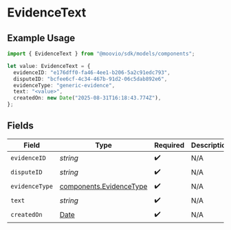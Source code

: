# EvidenceText

## Example Usage

```typescript
import { EvidenceText } from "@moovio/sdk/models/components";

let value: EvidenceText = {
  evidenceID: "e176dff0-fa46-4ee1-b206-5a2c91edc793",
  disputeID: "bcfee6cf-4c34-467b-91d2-06c5dab892e6",
  evidenceType: "generic-evidence",
  text: "<value>",
  createdOn: new Date("2025-08-31T16:18:43.774Z"),
};
```

## Fields

| Field                                                                                         | Type                                                                                          | Required                                                                                      | Description                                                                                   |
| --------------------------------------------------------------------------------------------- | --------------------------------------------------------------------------------------------- | --------------------------------------------------------------------------------------------- | --------------------------------------------------------------------------------------------- |
| `evidenceID`                                                                                  | *string*                                                                                      | :heavy_check_mark:                                                                            | N/A                                                                                           |
| `disputeID`                                                                                   | *string*                                                                                      | :heavy_check_mark:                                                                            | N/A                                                                                           |
| `evidenceType`                                                                                | [components.EvidenceType](../../models/components/evidencetype.md)                            | :heavy_check_mark:                                                                            | N/A                                                                                           |
| `text`                                                                                        | *string*                                                                                      | :heavy_check_mark:                                                                            | N/A                                                                                           |
| `createdOn`                                                                                   | [Date](https://developer.mozilla.org/en-US/docs/Web/JavaScript/Reference/Global_Objects/Date) | :heavy_check_mark:                                                                            | N/A                                                                                           |